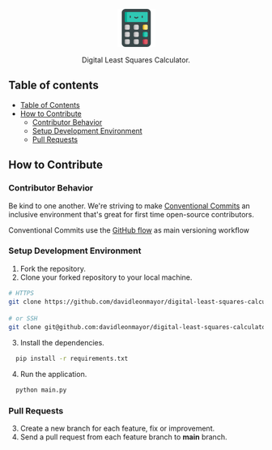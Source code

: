 <p align="center">
	<img src="./assets/calculator.png"  alt="calculator icon" title="calculator icon" width="75" height="auto" />
</p>

<p align="center">
	 Digital Least Squares Calculator.
</p>

## Table of contents

- [Table of Contents](#table-of-contents)
- [How to Contribute](#how-to-contribute)
  - [Contributor Behavior](#contributor-behavior)
  - [Setup Development Environment](#setup-development-environment)
  - [Pull Requests](#pull-requests)
  <!-- - [License](#license) -->

## How to Contribute

### Contributor Behavior

Be kind to one another. We're striving to make [Conventional Commits](https://www.conventionalcommits.org/) an inclusive
environment that's great for first time open-source contributors.

Conventional Commits use the [GitHub flow](https://guides.github.com/introduction/flow/) as main versioning workflow

### Setup Development Environment

1. Fork the repository.
2. Clone your forked repository to your local machine.

```bash
# HTTPS
git clone https://github.com/davidleonmayor/digital-least-squares-calculator.git

# or SSH
git clone git@github.com:davidleonmayor/digital-least-squares-calculator.git
```

3. Install the dependencies.

```bash
  pip install -r requirements.txt
```

4. Run the application.

```bash
  python main.py
```

### Pull Requests

3. Create a new branch for each feature, fix or improvement.
4. Send a pull request from each feature branch to **main** branch.

<!-- ### License -->
